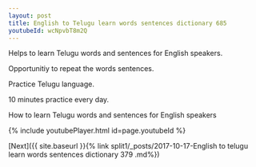 ```yaml
---
layout: post
title: English to Telugu learn words sentences dictionary 685 
youtubeId: wcNpvbT8m2Q
---
```

 
 
Helps to learn Telugu words and sentences for English speakers.

Opportunitiy to repeat the words sentences. 

Practice Telugu language. 
 
10 minutes practice every day. 
 
How to learn Telugu words and sentences for English speakers 
 
{% include youtubePlayer.html id=page.youtubeId %}
 
 
[Next]({{ site.baseurl }}{% link  split1/_posts/2017-10-17-English to telugu learn words sentences dictionary 379 .md%})
 
